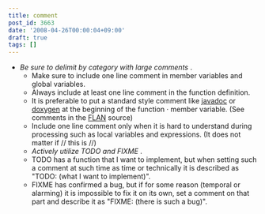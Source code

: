 ```yaml
---
title: comment
post_id: 3663
date: '2008-04-26T00:00:04+09:00'
draft: true
tags: []
---
```


*   _Be sure to delimit by category with large comments_ .
    *   Make sure to include one line comment in member variables and global variables.
    *   Always include at least one line comment in the function definition.
    *   It is preferable to put a standard style comment like [javadoc](http://ja.wikipedia.org/wiki/Javadoc) or [doxygen](http://ja.wikipedia.org/wiki/Doxygen) at the beginning of the function · member variable. (See comments in the [FLAN](https://danmaq.com/tag/flan) source)
    *   Include one line comment only when it is hard to understand during processing such as local variables and expressions. (It does not matter if // this is //)
    *   _Actively utilize TODO and FIXME_ .
    *   TODO has a function that I want to implement, but when setting such a comment at such time as time or technically it is described as "TODO: (what I want to implement)".
    *   FIXME has confirmed a bug, but if for some reason (temporal or alarming) it is impossible to fix it on its own, set a comment on that part and describe it as "FIXME: (there is such a bug)".
